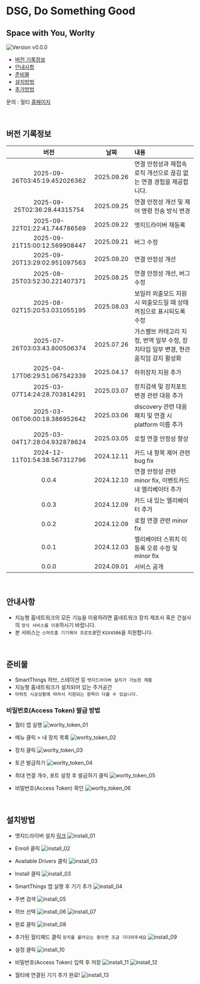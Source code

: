 # DSG, Do Something Good

## Space with You, Worlty

![Version v0.0.0][version-shield]

- [버전 기록정보](#version-history)
- [안내사항](#안내사항)
- [준비물](#준비물)
- [설치방법](#설치방법)
- [추가방법](#추가방법)

문의 : 월티 [홈페이지](https://worlty.com)

<br/>

## 버전 기록정보

|             버전              |    날짜    | 내용                                                                               |
| :---------------------------: | :--------: | :--------------------------------------------------------------------------------- |
| 2025-09-26T03:45:19.452026362 | 2025.09.26 | 연결 안정성과 재접속 로직 개선으로 끊김 없는 연결 경험을 제공합니다.               |
| 2025-09-25T02:36:28.44315754  | 2025.09.25 | 연결 안정성 개선 및 제어 명령 전송 방식 변경                                       |
| 2025-09-22T01:22:41.744786569 | 2025.09.22 | 엣지드라이버 재등록                                                                |
| 2025-09-21T15:00:12.569908447 | 2025.09.21 | 버그 수정                                                                          |
| 2025-09-20T13:29:02.951097563 | 2025.09.20 | 연결 안정성 개선                                                                   |
| 2025-08-25T03:52:30.221407371 | 2025.08.25 | 연결 안정성 개선, 버그 수정                                                        |
| 2025-08-02T15:20:53.031055195 | 2025.08.03 | 보일러 외출모드 지원 시 외출모드일 때 상태 꺼짐으로 표시되도록 수정                |
| 2025-07-26T03:03:43.800506374 | 2025.07.26 | 가스밸브 카테고리 지정, 번역 일부 수정, 장치타입 일부 변경, 현관움직임 감지 활성화 |
| 2025-04-17T06:29:51.067542339 | 2025.04.17 | 하위장치 지원 추가                                                                 |
| 2025-03-07T14:24:28.703814291 | 2025.03.07 | 장치검색 및 장치포트 변경 관련 대응 추가                                           |
| 2025-03-06T06:00:18.386952642 | 2025.03.06 | discovery 관련 대응 패치 및 연결 시 platform 이름 추가                             |
| 2025-03-04T17:28:04.932878624 | 2025.03.05 | 로컬 연결 안정성 향상                                                              |
| 2024-12-11T01:54:38.567312796 | 2024.12.11 | 카드 내 항목 제어 관련 bug fix                                                     |
|             0.0.4             | 2024.12.10 | 연결 안정성 관련 minor fix, 이벤트카드 내 엘리베이터 추가                          |
|             0.0.3             | 2024.12.09 | 카드 내 있는 엘리베이터 추가                                                       |
|             0.0.2             | 2024.12.09 | 로컬 연결 관련 minor fix                                                           |
|             0.0.1             | 2024.12.03 | 엘리베이터 스위치 미등록 오류 수정 및 minor fix                                    |
|             0.0.0             | 2024.09.01 | 서비스 공개                                                                        |

<br/>

## 안내사항

- 지능형 홈네트워크의 모든 기능을 이용하려면 홈네트워크 장치 제조사 혹은 건설사의 `정식 서비스를 이용`하시기 바랍니다.
- 본 서비스는 `스마트홈 기기제어 프로토콜`인 `KSX4506`을 지원합니다.

<br/>

## 준비물

- SmartThings 허브, 스테이션 등 `엣지드라이버 설치가 가능한 제품`
- 지능형 홈네트워크가 설치되어 있는 주거공간
- `아파트 시공상황에 따라서 지원되는 항목이 다를 수 있습니다.`

### 비밀번호(Access Token) 발급 방법

- 월티 앱 실행
  ![worlty_token_01](/img/worlty_token_01.jpg)
  <br/>

- 메뉴 클릭 > 내 장치 목록
  ![worlty_token_02](/img/worlty_token_02.jpg)
  <br/>

- 장치 클릭
  ![worlty_token_03](/img/worlty_token_03.jpg)
  <br/>

- 토큰 발급하기
  ![worlty_token_04](/img/worlty_token_04.jpg)
  <br/>

- 최대 연결 개수, 포트 설정 후 발급하기 클릭
  ![worlty_token_05](/img/worlty_token_05.jpg)
  <br/>

- 비밀번호(Access Token) 확인
  ![worlty_token_06](/img/worlty_token_06.jpg)

<br/>

## 설치방법

- 엣지드라이버 설치 [링크](https://bestow-regional.api.smartthings.com/invite/kVM5OGyOZxl5)
  ![install_01](/img/install_01.jpg)
  <br/>

- Enroll 클릭
  ![install_02](/img/install_02.jpg)
  <br/>

- Available Drivers 클릭
  ![install_03](/img/install_03.jpg)
  <br/>

- Install 클릭
  ![install_03](/img/install_03.jpg)
  <br/>

- SmartThings 앱 실행 후 기기 추가
  ![install_04](/img/install_04.jpg)
  <br/>

- 주변 검색
  ![install_05](/img/install_05.jpg)
  <br/>

- 허브 선택
  ![install_06](/img/install_06.jpg)
  ![install_07](/img/install_07.jpg)
  <br/>

- 완료 클릭
  ![install_08](/img/install_08.jpg)
  <br/>

- 추가된 월티패드 클릭 `장치를 불러오는 중이면 조금 기다려주세요`
  ![install_09](/img/install_09.jpg)
  <br/>

- 설정 클릭
  ![install_10](/img/install_10.jpg)
  <br/>

- 비밀번호(Access Token) 입력 후 저장
  ![install_11](/img/install_11.jpg)
  ![install_12](/img/install_12.jpg)
  <br/>

- 월티에 연결된 기기 추가 완료!
  ![install_13](/img/install_13.jpg)

[version-shield]: https://img.shields.io/badge/version-v0.0.0-orange.svg
